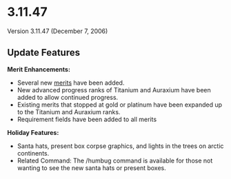 # 3.11.47

Version 3.11.47 (December 7, 2006)

## Update Features

**Merit Enhancements:**

- Several new [merits](../merits/index.md) have been added.
- New advanced progress ranks of Titanium and Auraxium have been added to allow
  continued progress.
- Existing merits that stopped at gold or platinum have been expanded up to the
  Titanium and Auraxium ranks.
- Requirement fields have been added to all merits

**Holiday Features:**

- Santa hats, present box corpse graphics, and lights in the trees on arctic
  continents.
- Related Command: The /humbug command is available for those not wanting to see
  the new santa hats or present boxes.
